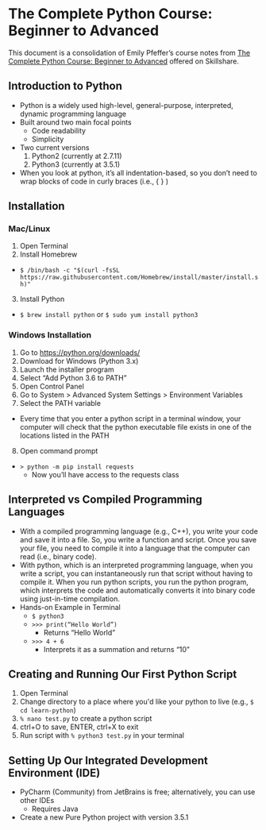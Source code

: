 # The Complete Python Course: Beginner to Advanced
This document is a consolidation of Emily Pfeffer’s course notes from [The Complete Python Course: Beginner to Advanced](https://www.skillshare.com/classes/The-Complete-Python-Course-Beginner-to-Advanced/81017023?lessonsTab=on) offered on Skillshare.

## Introduction to Python
* Python is a widely used high-level, general-purpose, interpreted, dynamic programming language
* Built around two main focal points
  * Code readability
  * Simplicity
* Two current versions
  1. Python2 (currently at 2.7.11)
  2. Python3 (currently at 3.5.1)
* When you look at python, it’s all indentation-based, so you don’t need to wrap blocks of code in curly braces (i.e., { } )

## Installation
### Mac/Linux
1. Open Terminal
2. Install Homebrew
  * `$ /bin/bash -c "$(curl -fsSL https://raw.githubusercontent.com/Homebrew/install/master/install.sh)"`
3. Install Python
  * `$ brew install python` or `$ sudo yum install python3`
### Windows Installation
1. Go to https://python.org/downloads/
2. Download for Windows (Python 3.x)
3. Launch the installer program
4. Select “Add Python 3.6 to PATH”
5. Open Control Panel
6. Go to System > Advanced System Settings > Environment Variables
7. Select the PATH variable
  * Every time that you enter a python script in a terminal window, your computer will check that the python executable file exists in one of the locations listed in the PATH
8. Open command prompt
  * `> python -m pip install requests`
    * Now you’ll have access to the requests class

## Interpreted vs Compiled Programming Languages
* With a compiled programming language (e.g., C++), you write your code and save it into a file. So, you write a function and script. Once you save your file, you need to compile it into a language that the computer can read (i.e., binary code).
* With python, which is an interpreted programming language, when you write a script, you can instantaneously run that script without having to compile it. When you run python scripts, you run the python program, which interprets the code and automatically converts it into binary code using just-in-time compilation.
* Hands-on Example in Terminal
  * `$ python3`
  * `>>> print(“Hello World”)`
    * Returns “Hello World”
  * `>>> 4 + 6`
    * Interprets it as a summation and returns “10”

## Creating and Running Our First Python Script
1. Open Terminal
2. Change directory to a place where you'd like your python to live (e.g., `$ cd learn-python`)
3. `% nano test.py` to create a python script
4. ctrl+O to save, ENTER, ctrl+X to exit
5. Run script with `% python3 test.py` in your terminal

## Setting Up Our Integrated Development Environment (IDE)
* PyCharm (Community) from JetBrains is free; alternatively, you can use other IDEs
  * Requires Java
* Create a new Pure Python project with version 3.5.1
